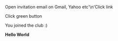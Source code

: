Open invitation email on Gmail, Yahoo etc'\n'Click link

Click green button

You joined the club :)

**Hello World**
